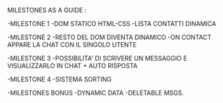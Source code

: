 MILESTONES AS A GUIDE : 

-MILESTONE 1 
    -DOM STATICO HTML-CSS
    -LISTA CONTATTI DINAMICA 

-MILESTONE 2
    -RESTO DEL DOM DIVENTA DINAMICO
    -ON CONTACT APPARE LA CHAT CON IL SINGOLO UTENTE

-MILESTONE 3
    -POSSIBILITA' DI SCRIVERE UN MESSAGGIO E VISUALIZZARLO IN CHAT + AUTO RISPOSTA 

-MILESTONE 4 
    -SISTEMA SORTING

-MILESTONES BONUS
    -DYNAMIC DATA 
    -DELETABLE MSGS.